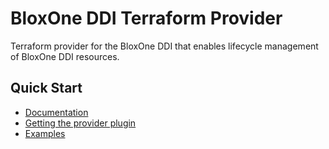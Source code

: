 # BloxOne DDI Terraform Provider

Terraform provider for the BloxOne DDI that enables lifecycle management of BloxOne DDI resources.

## Quick Start

- [Documentation](docs)
- [Getting the provider plugin](GETTING.md)
- [Examples](examples)


